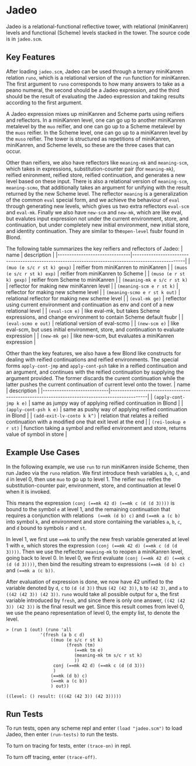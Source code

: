 # Jadeo

Jadeo is a relational-functional reflective tower, with relational (miniKanren) levels and functional (Scheme) levels stacked in the tower. The source code is in ``jadeo.scm``.

## Key Features

After loading ``jadeo.scm``, Jadeo can be used through a ternary miniKanren relation ``runo``, which is a relational version of the ``run`` function for miniKanren. The first argument to ``runo`` corresponds to how many answers to take as a peano numeral, the second should be a Jadeo expression, and the third should be the result of evaluating the Jadeo expression and taking results according to the first argument.

A Jadeo expression mixes up miniKanren and Scheme parts using reifiers and reflectors. In a miniKanren level, one can go up to another miniKanren metalevel by the ``muo`` reifier, and one can go up to a Scheme metalevel by the ``muos`` reifier. In the Scheme level, one can go up to a miniKanren level by the ``muso`` reifier. The tower is structured as repetitions of miniKanren, miniKanren, and Scheme levels, so these are the three cases that can occur.

Other than reifiers, we also have reflectors like ``meaning-mk`` and ``meaning-scm``, which takes in expressions, substitution-counter pair (for ``meaning-mk``), reified enironment, reified store, reified continuation, and generates a new level based on these input. There is also a relational version of ``meaning-scm``, ``meaning-scmo``, that additionally takes an argument for unifying with the result returned by the new Scheme level. The reflector ``meaning`` is a generalization of the common ``eval`` special form, and we achieve the behaviour of ``eval`` through generating new levels, which gives us two extra reflectors ``eval-scm`` and ``eval-mk``. Finally we also have ``new-scm`` and ``new-mk``, which are like eval, but evalutes input expression not under the current environment, store, and continuation, but under completely new initial environment, new initial store, and identity continuation. They are similar to the``open-level`` fsubr found in Blond.

The following table summarizes the key reifiers and reflectors of Jadeo:
| name                          | description                                                                                        |
|-------------------------------|----------------------------------------------------------------------------------------------------|
| `(muo (e s/c r st k) gexp)`   | reifier from miniKanren to miniKanren                                                              |
| `(muos (e s/c r st k) exp)`   | reifier from miniKanren to Scheme                                                                  |
| `(muso (e r st k) gexp)`      | reifier from Scheme to miniKanren                                                                  |
| `(meaning-mk e s/c r st k)`   | reflector for making new miniKanren level                                                          |
| `(meaning-scm e r st k)`      | reflector for making new scheme level                                                              |
| `(meaning-scmo e r st k out)` | relational reflector for making new scheme level                                                   |
| `(eval-mk ge)`                | reflector using current environment and continuation as env and cont of a new relational level     |
| `(eval-scm e)`                | like eval-mk, but takes Scheme expressions, and change environment to contain Scheme default fsubr |
| `(eval-scmo e out)`           | relational version of eval-scmo                                                                    |
| `(new-scm e)`                 | like eval-scm, but uses initial environment, store, and continuation to evaluate expression        |
| `(new-mk ge)`                 | like new-scm, but evaluates a miniKanren expression                                                |


Other than the key features, we also have a few Blond like constructs for dealing with reified continuations and reified environments. The special forms ``apply-cont-jmp`` and ``apply-cont-psh`` take in a reified continuation and an argument, and continues with the reified continuation by supplying the argument provided. The former discards the curent continuation while the latter pushes the current continuation of current level onto the tower.
| name                       | description                                                                                  |
|----------------------------|----------------------------------------------------------------------------------------------|
| `(apply-cont-jmp k e)`     | same as jumpy way of applying reified continuation in Blond                                  |
| `(apply-cont-psh k e)`     | same as pushy way of applying reified continuation in Blond                                  |
| `(add-exit-lv-conto k k^)` | relation that relates a reified continuation with a modified one that exit level at the end  |
| `(rei-lookup e r st)`      | function taking a symbol and reified environment and store, returns value of symbol in store |



## Example Use Cases

In the following example, we use ``run`` to run miniKanren inside Scheme, then run Jadeo via the ``runo`` relation.
We first introduce fresh variables `a`, `b`, `c`, and `d` in level 0, then use `muo` to go up to level 1. The reifier `muo` reifies the substitution-counter pair, environment, store, and continuation at level 0 when it is invoked.

This means the expression `(conj (==mk 42 d) (==mk c (d (d 3))))` is bound to the symbol `e` at level 1, and the remaining continuation that requires a conjunction with relations ` (==mk (d b) c)` and `(==mk a (c b)` into symbol `k`, and environment and store containing the variables `a`,  `b`, `c`, and `d` bound to symbols `r` and `st`.

In level 1, we first use `==mk` to unify the new fresh variable generated at level 1 with `e`, which stores the expression `(conj (==mk 42 d) (==mk c (d (d 3))))`. Then we use the reflector `meaning-mk` to reopen a miniKanren level, going back to level 0. In level 0, we first evaluate `(conj (==mk 42 d) (==mk c (d (d 3))))`, then bind the resulting stream to expressions `(==mk (d b) c)` and `(==mk a (c b))`.

After evaluation of expression is done, we now have 42 unified to the variable denoted by `d`, `c` to `(d (d 3))` thus `(42 (42 3))`, `b` to `(42 3)`, and `a` to  `((42 (42 3)) (42 3))`. `runo` would take all possible output for `a`, the first variable introduced by `fresh`, and since there is only one answer, `((42 (42 3)) (42 3))` is the final result we get. Since this result comes from level 0, we use the peano representation of level 0, the empty list, to denote the level.
	
```
> (run 1 (out) (runo 'all
			 '(fresh (a b c d)
				 ((muo (e s/c r st k)
				       (fresh (tm)
					      (==mk tm e)
					      (meaning-mk tm s/c r st k)
					      ))
				  conj (==mk 42 d) (==mk c (d (d 3)))
				  )
				 (==mk (d b) c)
				 (==mk a (c b))
				 ) out))
				 
((level: () result: (((42 (42 3)) (42 3)))))
```

## Run Tests

To run tests, open any scheme repl and enter `` (load "jadeo.scm") `` to load Jadeo,
then enter `` (run-tests) `` to run the tests.

To turn on tracing for tests, enter ``(trace-on)`` in repl.

To turn off tracing, enter ``(trace-off)``.

